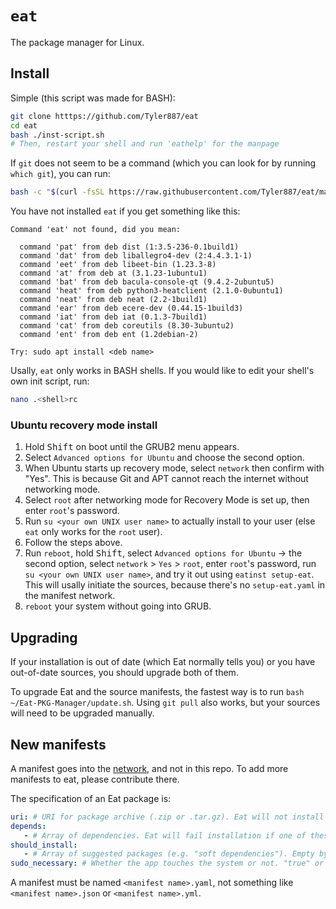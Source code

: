 # `eat`
The package manager for Linux.
## Install
Simple (this script was made for BASH):
```bash
git clone htttps://github.com/Tyler887/eat
cd eat
bash ./inst-script.sh
# Then, restart your shell and run 'eathelp' for the manpage
```
If `git` does not seem to be a command (which you can look for by running `which git`), you can run:
```bash
bash -c "$(curl -fsSL https://raw.githubusercontent.com/Tyler887/eat/main/inst-script.sh -#)"
```
You have not installed `eat` if you get something like this:
```
Command 'eat' not found, did you mean:

  command 'pat' from deb dist (1:3.5-236-0.1build1)
  command 'dat' from deb liballegro4-dev (2:4.4.3.1-1)
  command 'eet' from deb libeet-bin (1.23.3-8)
  command 'at' from deb at (3.1.23-1ubuntu1)
  command 'bat' from deb bacula-console-qt (9.4.2-2ubuntu5)
  command 'heat' from deb python3-heatclient (2.1.0-0ubuntu1)
  command 'neat' from deb neat (2.2-1build1)
  command 'ear' from deb ecere-dev (0.44.15-1build3)
  command 'iat' from deb iat (0.1.3-7build1)
  command 'cat' from deb coreutils (8.30-3ubuntu2)
  command 'ent' from deb ent (1.2debian-2)

Try: sudo apt install <deb name>
```
Usally, `eat` only works in BASH shells. If you would like to edit your shell's own init script, run:
```bash
nano .<shell>rc
```
### Ubuntu recovery mode install
1. Hold <kbd>Shift</kbd> on boot until the GRUB2 menu appears.
2. Select `Advanced options for Ubuntu` and choose the second option.
3. When Ubuntu starts up recovery mode, select `network` then confirm with "Yes".
   This is because Git and APT cannot reach the internet without networking mode.
5. Select `root` after networking mode for Recovery Mode is set up, then enter `root`'s password.
6. Run `su <your own UNIX user name>` to actually install to your user (else `eat` only works for the `root` user).
7. Follow the steps above.
8. Run `reboot`, hold <kbd>Shift</kbd>, select `Advanced options for Ubuntu` -> the second option, select `network` > `Yes` > `root`, enter `root`'s password, run `su <your own UNIX user name>`, and try it out using `eatinst setup-eat`. This will usally initiate the sources, because there's no `setup-eat.yaml` in the manifest network.
9. `reboot` your system without going into GRUB.
## Upgrading
If your installation is out of date (which Eat normally tells you) or you have out-of-date sources,
you should upgrade both of them.

To upgrade Eat and the source manifests, the fastest way is to run `bash ~/Eat-PKG-Manager/update.sh`.
Using `git pull` also works, but your sources will need to be upgraded manually.
## New manifests
A manifest goes into the [network](https://github.com/Tyler887/eat-network), and not in this repo.
To add more manifests to eat, please contribute there.

The specification of an Eat package is:
```yaml
uri: # URI for package archive (.zip or .tar.gz). Eat will not install packages without this.
depends:
   - # Array of dependencies. Eat will fail installation if one of these are not installed. Empty by default
should_install:
   - # Array of suggested packages (e.g. "soft dependencies"). Empty by default
sudo_necessary: # Whether the app touches the system or not. "true" or "false" accepted only. Default is "false"
```

A manifest must be named `<manifest name>.yaml`, not something like `<manifest name>.json` or `<manifest name>.yml`.
